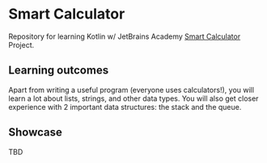 # Smart Calculator

Repository for learning Kotlin w/ JetBrains Academy [Smart Calculator](https://hyperskill.org/projects/88) Project.

## Learning outcomes

Apart from writing a useful program (everyone uses calculators!), you will learn a lot about lists, strings, and other data types. You will also get closer experience with 2 important data structures: the stack and the queue.

## Showcase

TBD
